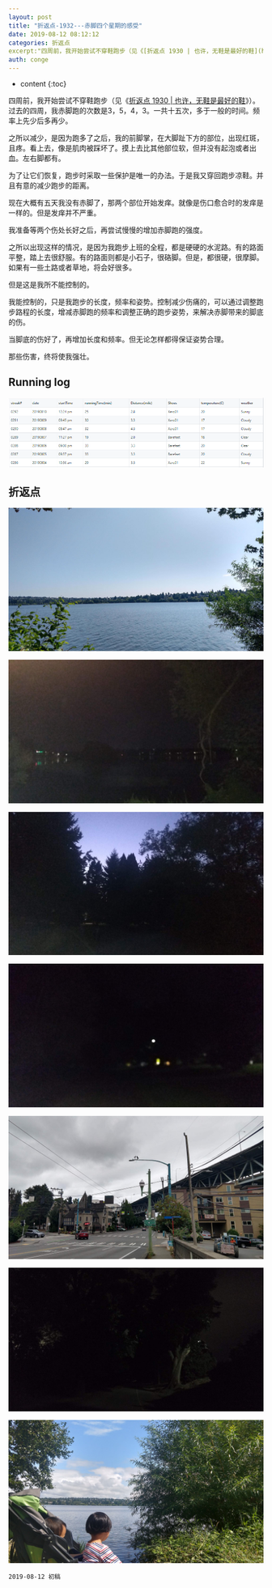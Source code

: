 ```yaml
---
layout: post
title: "折返点-1932---赤脚四个星期的感受"
date: 2019-08-12 08:12:12
categories: 折返点
excerpt:"四周前，我开始尝试不穿鞋跑步（见《[折返点 1930 | 也许，无鞋是最好的鞋](https://www.jianshu.com/p/4fee8f2c7e01)》）。过去的四周，我赤脚跑的次数是3，5，4，3。一共十五次，多于一般的时间。频率上先少后多再少。\n\n之所以减少，是因为跑多了之后，我的前脚掌，在大脚趾下方的部位，出现红斑，且疼。看上去，像是肌肉被踩坏了。摸上去比其他部位软，但并没有起泡或者出血。左右脚都有..."
auth: conge
---
```

* content
{:toc}

四周前，我开始尝试不穿鞋跑步（见《[折返点 1930 | 也许，无鞋是最好的鞋](https://www.jianshu.com/p/4fee8f2c7e01)》）。过去的四周，我赤脚跑的次数是3，5，4，3。一共十五次，多于一般的时间。频率上先少后多再少。

之所以减少，是因为跑多了之后，我的前脚掌，在大脚趾下方的部位，出现红斑，且疼。看上去，像是肌肉被踩坏了。摸上去比其他部位软，但并没有起泡或者出血。左右脚都有。

为了让它们恢复，跑步时采取一些保护是唯一的办法。于是我又穿回跑步凉鞋。并且有意的减少跑步的距离。

现在大概有五天我没有赤脚了，那两个部位开始发痒。就像是伤口愈合时的发痒是一样的。但是发痒并不严重。

我准备等两个伤处长好之后，再尝试慢慢的增加赤脚跑的强度。

之所以出现这样的情况，是因为我跑步上班的全程，都是硬硬的水泥路。有的路面平整，踏上去很舒服。有的路面则都是小石子，很硌脚。但是，都很硬，很摩脚。如果有一些土路或者草地，将会好很多。

但是这是我所不能控制的。

我能控制的，只是我跑步的长度，频率和姿势。控制减少伤痛的，可以通过调整跑步路程的长度，增减赤脚跑的频率和调整正确的跑步姿势，来解决赤脚带来的脚底的伤。

当脚底的伤好了，再增加长度和频率。但无论怎样都得保证姿势合理。

那些伤害，终将使我强壮。

## Running log
![Running log, week 33 2019 ](/assets/images/折返点/118382-15f1c9f7a8e4d6d4.png)

## 折返点

![20190804.jpg](/assets/images/折返点/118382-37e646e0060e37fa.jpg)

![20190805.jpg](/assets/images/折返点/118382-cf25ae4cfab562b5.jpg)

![20190806.jpg](/assets/images/折返点/118382-7798fc488825c1ca.jpg)

![20190807.jpg](/assets/images/折返点/118382-1b8b06173448043f.jpg)

![20190808.jpg](/assets/images/折返点/118382-7aeba398fbe9e263.jpg)

![20190809.jpg](/assets/images/折返点/118382-572470d874d8752c.jpg)

![20190810.jpg](/assets/images/折返点/118382-829aede0bfcc63f8.jpg)



```
2019-08-12 初稿
```
